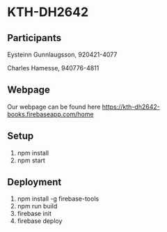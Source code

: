 # KTH-DH2642

## Participants

Eysteinn Gunnlaugsson, 920421-4077

Charles Hamesse, 940776-4811

## Webpage

Our webpage can be found here <https://kth-dh2642-books.firebaseapp.com/home>

## Setup

  1. npm install
  2. npm start

## Deployment

  1. npm install -g firebase-tools
  2. npm run build
  3. firebase init
  4. firebase deploy
